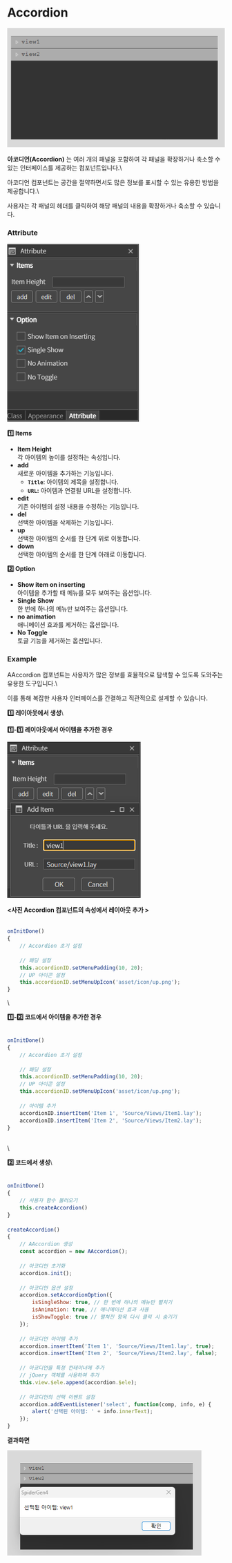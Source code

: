 # Accordion

![](../../.gitbook/assets/accor.png)

**아코디언(Accordion)** 는 여러 개의 패널을 포함하여 각 패널을 확장하거나 축소할 수 있는 인터페이스를 제공하는 컴포넌트입니다.\


아코디언 컴포넌트는 공간을 절약하면서도 많은 정보를 표시할 수 있는 유용한 방법을 제공합니다.\


사용자는 각 패널의 헤더를 클릭하여 해당 패널의 내용을 확장하거나 축소할 수 있습니다.

### Attribute

![](../../.gitbook/assets/ac_Attribute.png)

**1️⃣ Items**

* **Item Height**\
  각 아이템의 높이를 설정하는 속성입니다.
* **add**\
  새로운 아이템을 추가하는 기능입니다.
  * **`Title`**: 아이템의 제목을 설정합니다.
  * **`URL`:** 아이템과 연결될 URL을 설정합니다.
* **edit**\
  기존 아이템의 설정 내용을 수정하는 기능입니다.
* **del**\
  선택한 아이템을 삭제하는 기능입니다.
* **up**\
  선택한 아이템의 순서를 한 단계 위로 이동합니다.
* **down**\
  선택한 아이템의 순서를 한 단계 아래로 이동합니다.

**2️⃣ Option**

* **Show item on inserting**\
  아이템을 추가할 때 메뉴를 모두 보여주는 옵션입니다.
* **Single Show**\
  한 번에 하나의 메뉴만 보여주는 옵션입니다.
* **no animation**\
  애니메이션 효과를 제거하는 옵션입니다.
* **No Toggle**\
  토글 기능을 제거하는 옵션입니다.

### Example

AAccordion 컴포넌트는 사용자가 많은 정보를 효율적으로 탐색할 수 있도록 도와주는 유용한 도구입니다.\


이를 통해 복잡한 사용자 인터페이스를 간결하고 직관적으로 설계할 수 있습니다.

**1️⃣ 레이아웃에서 생성**\


**1️⃣-1️⃣ 레이아웃에서 아이템을 추가한 경우**

![](../../.gitbook/assets/ac_add.png)

**<사진 Accordion 컴포넌트의 속성에서 레이아웃 추가 >**



```javascript

onInitDone()
{
	// Accordion 초기 설정

	// 패딩 설정
	this.accordionID.setMenuPadding(10, 20);
	// UP 아이콘 설정
	this.accordionID.setMenuUpIcon('asset/icon/up.png');
}

```

\


**1️⃣-2️⃣ 코드에서 아이템을 추가한 경우**

```javascript

onInitDone()
{
	// Accordion 초기 설정

	// 패딩 설정
	this.accordionID.setMenuPadding(10, 20);
	// UP 아이콘 설정
	this.accordionID.setMenuUpIcon('asset/icon/up.png');

	// 아이템 추가 
	accordionID.insertItem('Item 1', 'Source/Views/Item1.lay'); 
	accordionID.insertItem('Item 2', 'Source/Views/Item2.lay');
}

```

\
\


**2️⃣ 코드에서 생성**\


```javascript

onInitDone()
{
	// 사용자 함수 불러오기
	this.createAccordion()
}

createAccordion()
{
	// AAccordion 생성
	const accordion = new AAccordion();

	// 아코디언 초기화
	accordion.init();

	// 아코디언 옵션 설정
	accordion.setAccordionOption({ 
		isSingleShow: true, // 한 번에 하나의 메뉴만 펼치기
		isAnimation: true, // 애니메이션 효과 사용 
		isShowToggle: true // 펼쳐진 항목 다시 클릭 시 숨기기 
	});

	// 아코디언 아이템 추가
	accordion.insertItem('Item 1', 'Source/Views/Item1.lay', true); 
	accordion.insertItem('Item 2', 'Source/Views/Item2.lay', false); 

	// 아코디언을 특정 컨테이너에 추가
	// jQuery 객체를 사용하여 추가 
	this.view.$ele.append(accordion.$ele); 

	// 아코디언의 선택 이벤트 설정
	accordion.addEventListener('select', function(comp, info, e) { 
		alert('선택된 아이템: ' + info.innerText); 
	});
}

```

**결과화면**

![](../../.gitbook/assets/ac_res.png)
